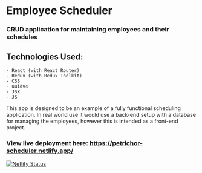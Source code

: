 # Employee Scheduler

### CRUD application for maintaining employees and their schedules

## Technologies Used:

    - React (with React Router)
    - Redux (with Redux Toolkit)
    - CSS
    - uuidv4
    - JSX
    - JS

This app is designed to be an example of a fully functional scheduling application. In real world use it would use a back-end setup with a database for managing the employees, however this is intended as a front-end project.

### View live deployment here: https://petrichor-scheduler.netlify.app/

[![Netlify Status](https://api.netlify.com/api/v1/badges/d58a26b2-f9b0-4bd8-a626-d86ecdbdf0e6/deploy-status)](https://app.netlify.com/sites/petrichor-scheduler/deploys)
